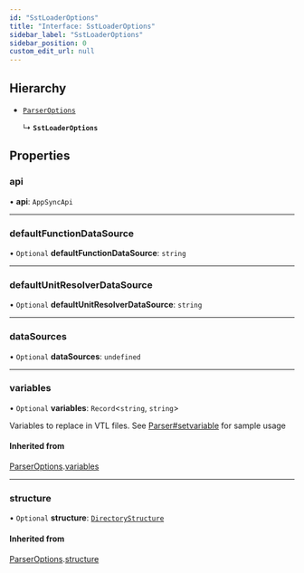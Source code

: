 ```yaml
---
id: "SstLoaderOptions"
title: "Interface: SstLoaderOptions"
sidebar_label: "SstLoaderOptions"
sidebar_position: 0
custom_edit_url: null
---
```


## Hierarchy

- [`ParserOptions`](ParserOptions)

  ↳ **`SstLoaderOptions`**

## Properties

### api

• **api**: `AppSyncApi`

___

### defaultFunctionDataSource

• `Optional` **defaultFunctionDataSource**: `string`

___

### defaultUnitResolverDataSource

• `Optional` **defaultUnitResolverDataSource**: `string`

___

### dataSources

• `Optional` **dataSources**: `undefined`

___

### variables

• `Optional` **variables**: `Record`<`string`, `string`\>

Variables to replace in VTL files. See
[Parser#setvariable](/docs/api/classes/Parser#setvariable) for sample usage

#### Inherited from

[ParserOptions](ParserOptions).[variables](ParserOptions#variables)

___

### structure

• `Optional` **structure**: [`DirectoryStructure`](DirectoryStructure)

#### Inherited from

[ParserOptions](ParserOptions).[structure](ParserOptions#structure)
